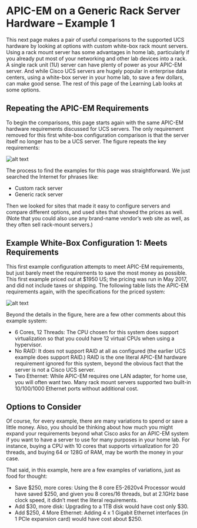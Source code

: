 
# APIC-EM on a Generic Rack Server Hardware – Example 1
This next page makes a pair of useful comparisons to the supported UCS hardware by looking at options with custom white-box rack mount servers. Using a rack mount server has some advantages in home lab, particularly if you already put most of your networking and other lab devices into a rack. A single rack unit (1U) server can have plenty of power as your APIC-EM server. And while Cisco UCS servers are hugely popular in enterprise data centers, using a white-box server in your home lab, to save a few dollars, can make good sense. The rest of this page of the Learning Lab looks at some options.

## Repeating the APIC-EM Requirements
To begin the comparisons, this page starts again with the same APIC-EM hardware requirements discussed for UCS servers. The only requirement removed for this first white-box configuration comparison is that the server itself no longer has to be a UCS server. The figure repeats the key requirements:

![alt text](/posts/files/home-lab-network/assets/images/apic-26.png ) 


The process to find the examples for this page was straightforward. We just searched the Internet for phrases like: 

- Custom rack server
- Generic rack server

Then we looked for sites that made it easy to configure servers and compare different options, and used sites that showed the prices as well. (Note that you could also use any brand-name vendor’s web site as well, as they often sell rack-mount servers.)

## Example White-Box Configuration 1: Meets Requirements
This first example configuration attempts to meet APIC-EM requirements, but just barely meet the requirements to save the most money as possible. This first example priced out at $1950 US; the pricing was run in May 2017, and did not include taxes or shipping. The following table lists the APIC-EM requirements again, with the specifications for the priced system:

![alt text](/posts/files/home-lab-network/assets/images/apic-27.png ) 


Beyond the details in the figure, here are a few other comments about this example system: 

- 6 Cores, 12 Threads: The CPU chosen for this system does support virtualization so that you could have 12 virtual CPUs when using a hypervisor.
- No RAID: It does not support RAID at all as configured (the earlier UCS example does support RAID.) RAID is the one literal APIC-EM hardware requirement ignored for this system, beyond the obvious fact that the server is not a Cisco UCS server.
- Two Ethernet: While APIC-EM requires one LAN adapter, for home use, you will often want two. Many rack mount servers supported two built-in 10/100/1000 Ethernet ports without additional cost. 


## Options to Consider 

Of course, for every example, there are many variations to spend or save a little money. Also, you should be thinking about how much you might expand your requirements beyond what Cisco asks for an APIC-EM system if you want to have a server to use for many purposes in your home lab. For instance, buying a CPU with 10 cores that supports virtualization for 20 threads, and buying 64 or 128G of RAM, may be worth the money in your case.

That said, in this example, here are a few examples of variations, just as food for thought:

- Save $250, more cores: Using the 8 core E5-2620v4 Processor would have saved $250, and given you 8 cores/16 threads, but at 2.1GHz base clock speed, it didn’t meet the literal requirements. 
- Add $30, more disk: Upgrading to a 1TB disk would have cost only $30.
- Add $250, 4 More Ethernet: Adding 4 x 1 Gigabit Ethernet interfaces (in 1 PCIe expansion card) would have cost about $250. 


